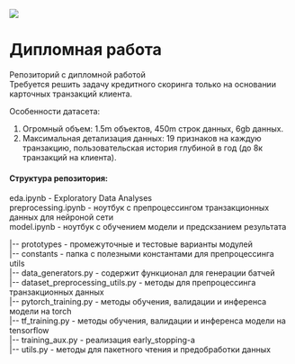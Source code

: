 ![](https://i.ibb.co/4p6dK9c/asset-v1-Skillfactory-DST-WEBINARS-MAY2020-type-asset-block-Data-Science.png)
# Дипломная работа
Репозиторий с дипломной работой<br/> 
Требуется решить задачу кредитного скоринга только на основании карточных транзакций клиента.

Особенности датасета:
1. Огромный объем: 1.5m объектов, 450m строк данных, 6gb данных.
2. Максимальная детализация данных: 19 признаков на каждую транзакцию, пользовательская история глубиной в год (до 8к транзакций на клиента).

#### Структура репозитория:


eda.ipynb - Exploratory Data Analyses<br/>
preprocessing.ipynb - ноутбук с препроцессингом транзакционных данных для нейроной сети<br/>
model.ipynb - ноутбук с обучением модели и предскзанием результата<br/>

|-- prototypes - промежуточные и тестовые варианты модулей<br/>
|-- constants - папка с полезными константами для препроцессинга <br/>
utils<br/>
|-- data_generators.py - содержит функционал для генерации батчей <br/>
|-- dataset_preprocessing_utils.py - методы для препроцессинга транзакционных данных <br/>
|-- pytorch_training.py - методы обучения, валидации и инференса модели на torch <br/>
|-- tf_training.py - методы обучения, валидации и инференса модели на tensorflow <br/>
|-- training_aux.py - реализация early_stopping-а <br/>
|-- utils.py - методы для пакетного чтения и предобработки данных<br/> 

